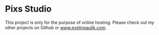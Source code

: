 # Pixs Studio

This project is only for the purpose of online hosting. Please check out my other projects on Github or www.evelinpaulik.com.
